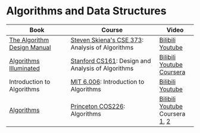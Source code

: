 # Algorithms and Data Structures

<table class="centered">
    <thead>
        <tr>
            <th>Book</th>
            <th>Course</th>
            <th>Video</th>
        </tr>
    </thead>
    <tbody>
        <tr>
            <td>
                <a href="https://www3.cs.stonybrook.edu/~skiena/373/Course/" target="_blank" class="recommend">The Algorithm Design Manual</a>
            </td>
            <td>
                <a href="https://www3.cs.stonybrook.edu/~skiena/373/" target="_blank" class="recommend">Steven Skiena's CSE 373</a>: Analysis of Algorithms
            </td>
            <td>
                <a href="https://www.bilibili.com/video/BV1sa411w7qw/?share_source=copy_web&vd_source=bf4fe3323c05e39053acae4ea726b03a" target="_blank">Bilibili</a><br>
                <a href="https://www.youtube.com/playlist?list=PLOtl7M3yp-DX6ic0HGT0PUX_wiNmkWkXx" target="_blank">Youtube</a>
            </td>
        </tr>
        <tr>
            <td>
                <a href="http://algorithmsilluminated.org/" target="_blank">Algorithms Illuminated</a>
            </td>
            <td>
                <a href="http://timroughgarden.org/videos.html" target="_blank">Stanford CS161</a>: Design and Analysis of Algorithms
            </td>
            <td>
                <a href="https://www.bilibili.com/video/BV1Rx4y1U7sZ/?share_source=copy_web&vd_source=bf4fe3323c05e39053acae4ea726b03a" target="_blank">Bilibili</a><br>
                <a href="https://youtube.com/playlist?list=PLEAYkSg4uSQ37A6_NrUnTHEKp6EkAxTMa&si=WU1CM4Lkf0TMcdUt" target="_blank">Youtube</a><br>
                <a href="https://www.coursera.org/specializations/algorithms" target="_blank">Coursera</a>
            </td>
        </tr>
        <tr>
            <td>Introduction to Algorithms</td>
            <td>
                <a href="https://ocw.mit.edu/courses/6-006-introduction-to-algorithms-spring-2020/" target="_blank">MIT 6.006</a>: Introduction to Algorithms
            </td>
            <td>
                <a href="https://www.bilibili.com/video/BV1mw4m1k7tN/?share_source=copy_web&vd_source=bf4fe3323c05e39053acae4ea726b03a" target="_blank">Bilibili</a><br>
                <a href="https://www.youtube.com/playlist?list=PLUl4u3cNGP63EdVPNLG3ToM6LaEUuStEY" target="_blank">Youtube</a>
            </td>
        </tr>
        <tr>
            <td>
                <a href="https://algs4.cs.princeton.edu/home/" target="_blank" class="recommend">Algorithms</a>
            </td>
            <td>
                <a href="https://algs4.cs.princeton.edu/home/" target="_blank" class="recommend">Princeton COS226</a>: Algorithms
            </td>
            <td>
                <a href="https://www.bilibili.com/video/BV1WA4m1N7v2/?share_source=copy_web&vd_source=bf4fe3323c05e39053acae4ea726b03a" target="_blank">Bilibili</a><br>
                <a href="https://youtube.com/playlist?list=PLRdD1c6QbAqJn0606RlOR6T3yUqFWKwmX&si=TnCfaj9hJXQ9391x" target="_blank">Youtube</a><br>
                Coursera 
                <a href="https://www.coursera.org/learn/algorithms-part1" target="_blank">1</a>, 
                <a href="https://www.coursera.org/learn/algorithms-part2" target="_blank">2</a>
            </td>
        </tr>
    </tbody>
</table>